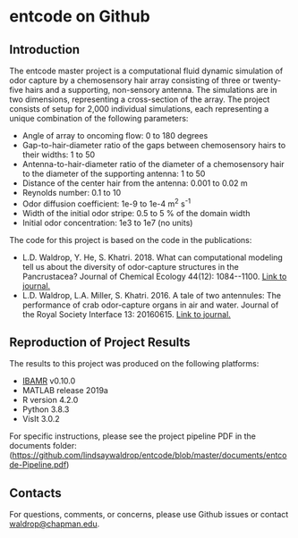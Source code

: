 # entcode on Github

## Introduction

The entcode master project is a computational fluid dynamic simulation of odor capture by a chemosensory hair array consisting of three or twenty-five hairs and a supporting, non-sensory antenna. The simulations are in two dimensions, representing a cross-section of the array. The project consists of setup for 2,000 individual simulations, each representing a unique combination of the following parameters: 

 * Angle of array to oncoming flow: 0 to 180 degrees
 * Gap-to-hair-diameter ratio of the gaps between chemosensory hairs to their widths: 1 to 50
 * Antenna-to-hair-diameter ratio of the diameter of a chemosensory hair to the diameter of the supporting antenna: 1 to 50
 * Distance of the center hair from the antenna: 0.001 to 0.02 m
 * Reynolds number: 0.1 to 10
 * Odor diffusion coefficient: 1e-9 to 1e-4 m<sup>2</sup> s<sup>-1</sup>
 * Width of the initial odor stripe: 0.5 to 5 % of the domain width
 * Initial odor concentration: 1e3 to 1e7 (no units)
 
The code for this project is based on the code in the publications:

 * L.D. Waldrop, Y. He, S. Khatri. 2018. What can computational modeling tell us about the diversity of odor-capture structures in the Pancrustacea? Journal of Chemical Ecology 44(12): 1084--1100. [Link to journal.](http://em.rdcu.be/wf/click?upn=lMZy1lernSJ7apc5DgYM8Xf93HvoDx-2FwL3RqEtNQvtk-3D_fkB7KMdsFbmRGDUb-2F2KR4sycbwjqUq5ckx7cVvDB-2FT7fLhV2fahT6vPLVjNQAOz2qNtq0mWTUkveTbiL169PUR9BCSzTUd9xLYpR8ot2Stgbk-2F7AgyRdV0OC3JqNZxtjMgPqZR8CtEfIR835i9RgBmTWZZ7OXne4oMsoiKQDo05lf2nRe7DRFKglDDhwrv7ZIrjJcr2opapiPlVCkLIQ1skNDLFmdxg-2FJVTXbMumA9j9-2BO-2FtvJCxPAemaZ9leJstLmImTv8qb9WRutoU8gh6Hw-3D-3D)
 * L.D. Waldrop, L.A. Miller, S. Khatri. 2016. A tale of two antennules: The performance of crab odor-capture organs in air and water. Journal of the Royal Society Interface 13: 20160615. [Link to journal.](http://dx.doi.org/10.1098/rsif.2016.0615)
 
## Reproduction of Project Results

The results to this project was produced on the following platforms: 

 * [IBAMR](https://ibamr.github.io/) v0.10.0 
 * MATLAB release 2019a 
 * R version 4.2.0 
 * Python 3.8.3 
 * VisIt 3.0.2

For specific instructions, please see the project pipeline PDF in the documents folder: (https://github.com/lindsaywaldrop/entcode/blob/master/documents/entcode-Pipeline.pdf)
 
## Contacts 
 
 For questions, comments, or concerns, please use Github issues or contact [waldrop@chapman.edu](mailto:waldrop@chapman.edu).
 
 

